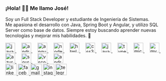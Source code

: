 <h3 align="left">¡Hola! 👋🏼 Me llamo José!</h3>

<p align="left">Soy un Full Stack Developer y estudiante de Ingeniería de Sistemas.<br>Me apasiona el desarrollo con Java, Spring Boot y Angular, y utilizo SQL Server como base de datos. Siempre estoy buscando aprender nuevas tecnologías y mejorar mis habilidades. 🚀</p>

<div align="left">
  <a href="https://www.oracle.com/java/technologies/javase/javase-jdk8-downloads.html">
    <img src="https://cdn.jsdelivr.net/gh/devicons/devicon/icons/java/java-original.svg" height="30" alt="java logo" />
  </a>
  <img width="12" />
  <a href="https://developer.android.com/studio">
    <img src="https://cdn.jsdelivr.net/gh/devicons/devicon/icons/android/android-plain.svg" height="30" alt="android logo" />
  </a>
  <img width="12" />
  <a href="https://angular.io/">
    <img src="https://cdn.jsdelivr.net/gh/devicons/devicon/icons/angularjs/angularjs-plain.svg" height="30" alt="angularjs logo" />
  </a>
  <img width="12" />
  <a href="https://nodejs.org/">
    <img src="https://cdn.jsdelivr.net/gh/devicons/devicon/icons/nodejs/nodejs-original.svg" height="30" alt="nodejs logo" />
  </a>
  <img width="12" />
  <a href="https://developer.mozilla.org/en-US/docs/Web/HTML">
    <img src="https://cdn.jsdelivr.net/gh/devicons/devicon/icons/html5/html5-original.svg" height="30" alt="html5 logo" />
  </a>
  <img width="12" />
  <a href="https://developer.mozilla.org/en-US/docs/Web/CSS">
    <img src="https://cdn.jsdelivr.net/gh/devicons/devicon/icons/css3/css3-original.svg" height="30" alt="css3 logo" />
  </a>
  <img width="12" />
  <a href="https://developer.mozilla.org/en-US/docs/Web/JavaScript">
    <img src="https://cdn.jsdelivr.net/gh/devicons/devicon/icons/javascript/javascript-original.svg" height="30" alt="javascript logo" />
  </a>
  <img width="12" />
  <a href="https://www.typescriptlang.org/">
    <img src="https://cdn.jsdelivr.net/gh/devicons/devicon/icons/typescript/typescript-original.svg" height="30" alt="typescript logo" />
  </a>
  <img width="12" />
  <a href="https://www.microsoft.com/en-us/sql-server/sql-server-downloads">
    <img src="https://cdn.jsdelivr.net/gh/devicons/devicon/icons/microsoftsqlserver/microsoftsqlserver-plain.svg" height="30" alt="microsoftsqlserver logo" />
  </a>
  <img width="12" />
  <a href="https://www.mysql.com/">
    <img src="https://cdn.jsdelivr.net/gh/devicons/devicon/icons/mysql/mysql-original.svg" height="30" alt="mysql logo" />
  </a>
  <img width="12" />
  <a href="https://azure.microsoft.com/en-us/">
    <img src="https://cdn.jsdelivr.net/gh/devicons/devicon/icons/azure/azure-original.svg" height="30" alt="azure logo" />
  </a>
  <img width="12" />
  <a href="https://www.sourcetreeapp.com/">
    <img src="https://cdn.jsdelivr.net/gh/devicons/devicon/icons/sourcetree/sourcetree-original.svg" height="30" alt="sourcetree logo" />
  </a>
  <img width="12" />
  <a href="https://code.visualstudio.com/">
    <img src="https://cdn.jsdelivr.net/gh/devicons/devicon/icons/vscode/vscode-original.svg" height="30" alt="vscode logo" />
  </a>
  <img width="12" />
  <a href="https://developer.android.com/studio">
    <img src="https://cdn.jsdelivr.net/gh/devicons/devicon/icons/androidstudio/androidstudio-original.svg" height="30" alt="androidstudio logo" />
  </a>
</div>

<div align="left">
  <a href="https://www.linkedin.com/in/joselimachi/">
    <img src="https://img.shields.io/static/v1?message=LinkedIn&logo=linkedin&label=&color=0077B5&logoColor=white&labelColor=&style=for-the-badge" height="35" alt="linkedin logo" />
  </a>
  <a href="https://www.facebook.com/jose.limachi732/?locale=es_LA">
    <img src="https://img.shields.io/static/v1?message=Facebook&logo=facebook&label=&color=1877F2&logoColor=white&labelColor=&style=for-the-badge" height="35" alt="facebook logo" />
  </a>
  <a href="mailto:lijoen.732@gmail.com">
    <img src="https://img.shields.io/static/v1?message=Gmail&logo=gmail&label=&color=D14836&logoColor=white&labelColor=&style=for-the-badge" height="35" alt="gmail logo" />
  </a>
  <a href="https://www.instagram.com/jose_lg732/">
    <img src="https://img.shields.io/static/v1?message=Instagram&logo=instagram&label=&color=E4405F&logoColor=white&labelColor=&style=for-the-badge" height="35" alt="instagram logo" />
  </a>
  <a href="https://t.me/super_07Z">
    <img src="https://img.shields.io/static/v1?message=Telegram&logo=telegram&label=&color=2CA5E0&logoColor=white&labelColor=&style=for-the-badge" height="35" alt="telegram logo" />
  </a>
</div>
